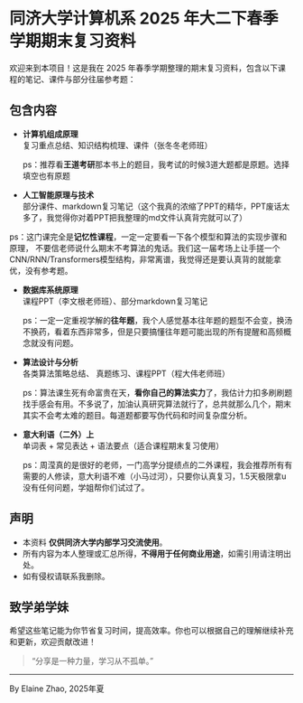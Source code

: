 # 同济大学计算机系 2025 年大二下春季学期期末复习资料

欢迎来到本项目！这是我在 2025 年春季学期整理的期末复习资料，包含以下课程的笔记、课件与部分往届参考题：

##  包含内容

- **计算机组成原理**  
  复习重点总结、知识结构梳理、课件（张冬冬老师班）

  ps：推荐看**王道考研**那本书上的题目，我考试的时候3道大题都是原题。选择填空也有原题
  
- **人工智能原理与技术**  
  部分课件、markdown复习笔记（这个我真的浓缩了PPT的精华，PPT废话太多了，我觉得你对着PPT把我整理的md文件认真背完就可以了）

​       ps：这门课完全是**记忆性课程**，一定一定要看一下各个模型和算法的实现步骤和原理，   不要信老师说什么期末不考算法的鬼话。我们这一届考场上让手搓一个CNN/RNN/Transformers模型结构，非常离谱，我觉得还是要认真背的就能拿优，没有参考题。

- **数据库系统原理**  
  课程PPT（李文根老师班）、部分markdown复习笔记

  ps：一定一定重视学解的**往年题**，我个人感觉基本往年题的题型不会变，换汤不换药，看着东西非常多，但是只要搞懂往年题可能出现的所有提醒和高频概念就没有问题。
  
- **算法设计与分析**  
  各类算法策略总结、 真题练习、课程PPT（程大伟老师班）

  ps：算法课生死有命富贵在天，**看你自己的算法实力**了，我估计力扣多刷刷题找手感会有用。不多说了，加油认真研究算法就行了，总共就那么几个，期末其实不会考太难的题目。每道题都要写伪代码和时间复杂度分析。
  
- **意大利语（二外）上**  
  单词表 + 常见表达 + 语法要点（适合课程期末复习使用）
  
  ps：周滢真的是很好的老师，一门高学分提绩点的二外课程，我会推荐所有有需要的人修读，意大利语不难（小马过河），只要你认真复习，1.5天极限拿u没有任何问题，学姐帮你们试过了。

## 声明

- 本资料 **仅供同济大学内部学习交流使用**。
- 所有内容为本人整理或汇总所得，**不得用于任何商业用途**，如需引用请注明出处。
- 如有侵权请联系我删除。

## 致学弟学妹

希望这些笔记能为你节省复习时间，提高效率。你也可以根据自己的理解继续补充和更新，欢迎贡献改进！

> “分享是一种力量，学习从不孤单。”

---

By Elaine Zhao, 2025年夏
